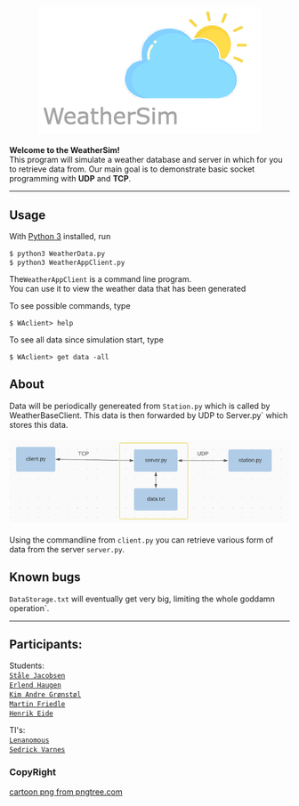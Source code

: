 <h4 align="center">
  <img alt="CloudyWeather" 
       src="cloud.png">
</h4>

**Welcome to the WeatherSim!** \
This program will simulate a weather database and
server in which for you to retrieve data from. Our main goal is to
 demonstrate basic socket programming with **UDP** and **TCP**.

---

## Usage

With [Python 3](https://Python.org/) installed, run

    $ python3 WeatherData.py
    $ python3 WeatherAppClient.py


The`WeatherAppClient` is a command line program. \
You can use it to view the weather data that has been generated

To see possible commands, type

    $ WAclient> help


To see all data since simulation start, type

    $ WAclient> get data -all


## About

Data will be periodically genereated from `Station.py` which is called by
WeatherBaseClient. This data is then forwarded by UDP to Server.py` which stores this data.

<h4 align="center">
  <img alt="WeatherModel" src="model1.png">
</h4>

Using the commandline from `client.py` you can retrieve various form of data from the server `server.py`.
## Known bugs

`DataStorage.txt` will eventually get very big, limiting the whole goddamn operation`.

---   

## Participants: 

Students: \
[`Ståle Jacobsen`](https://github.com/StaleJ) \
[`Erlend Haugen`](https://github.com/HaugPixel) \
[`Kim Andre Grønstøl`](https://github.com/KimAndreG) \
[`Martin Friedle`](https://github.com/mrtineide) \
[`Henrik Eide`](https://github.com/HenrikEide) 

TI's: \
[`Lenanomous`](https://github.com/) \
[`Sedrick Varnes`](https://github.com/sedrickvarnes)


### CopyRight
<a href='https://pngtree.com/so/cartoon'>cartoon png from pngtree.com</a>